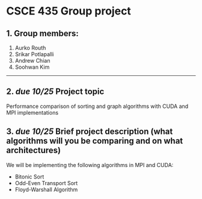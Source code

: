 # CSCE 435 Group project

## 1. Group members:
1. Aurko Routh
2. Srikar Potlapalli
3. Andrew Chian
4. Soohwan Kim

---

## 2. _due 10/25_ Project topic
Performance comparison of sorting and graph algorithms with CUDA and MPI implementations
## 3. _due 10/25_ Brief project description (what algorithms will you be comparing and on what architectures)
We will be implementing the following algorithms in MPI and CUDA:
- Bitonic Sort
- Odd-Even Transport Sort
- Floyd-Warshall Algorithm
